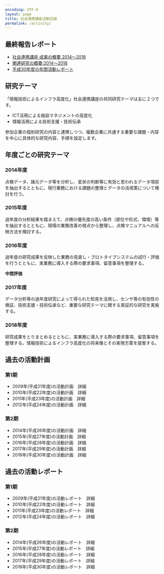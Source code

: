 ```yaml
---
encoding: UTF-8
layout: page
title: 社会連携講座活動記録
permalink: /activity/
---
```


## 最終報告レポート
- [社会連携講座 成果の概要 2014～2018](/files/社会連携講座の活動成果2014-2018.pdf)
- [関連研究の概要:2014～2018](/files/関連研究の概要2014-2018.pdf)
- [平成30年度の年間活動レポート](/files/H30年間活動レポート.pdf)


## 研究テーマ
「情報技術によるインフラ高度化」社会連携講座の共同研究テーマは主に２つです。

- ICT活用による施設マネジメントの高度化
- 情報活用による技術支援・技術伝承

参加企業の個別研究の内容と連携しつつ、複数企業に共通する重要な課題・内容を中心に具体的な研究内容、手順を設定します。

## 年度ごとの研究テーマ
### 2014年度
点検データ、諸元データ等を分析し、変状の判断等に有効と思われるデータ項目を抽出するとともに、現行業務における課題の整理とデータの活用策について検討を行う。
### 2015年度
過年度の分析結果を踏まえて、点検の優先度の高い条件（部位や形式、環境）等を抽出するとともに、現場の業務改善の視点から整理し、点検マニュアルへの反映方法を検討する。

### 2016年度
過年度の研究成果を反映した業務の見直し・プロトタイプシステムの試行・評価を行うとともに、実業務に導入する際の要求事項、留意事項を整理する。

**中間評価**

### 2017年度
データ分析等の過年度研究によって得られた知見を活用し、センサ等の有効性の検証、技術支援・技術伝承など、重要な研究テーマに関する実証的な研究を実施する。

### 2018年度
研究成果をとりまとめるとともに、実業務に導入する際の要求事項、留意事項を整理する。情報技術によるインフラ高度化の将来像とその実現方策を提案する。

## 過去の活動計画

### 第1期
- 2009年(平成21年度)の活動計画　詳細
- 2010年(平成22年度)の活動計画　詳細
- 2011年(平成23年度)の活動計画　詳細
- 2012年(平成24年度)の活動計画　詳細

### 第2期
- 2014年(平成26年度)の活動計画　詳細
- 2015年(平成27年度)の活動計画　詳細
- 2016年(平成28年度)の活動計画　詳細
- 2017年(平成29年度)の活動計画　詳細
- 2018年(平成30年度)の活動計画　詳細

## 過去の活動レポート

### 第1期
- 2009年(平成21年度)の活動レポート　詳細
- 2010年(平成22年度)の活動レポート　詳細
- 2011年(平成23年度)の活動レポート　詳細
- 2012年(平成24年度)の活動レポート　詳細

### 第2期
- 2014年(平成26年度)の活動レポート　詳細
- 2015年(平成27年度)の活動レポート　詳細
- 2016年(平成28年度)の活動レポート　詳細
- 2017年(平成29年度)の活動レポート　詳細
- 2018年(平成30年度)の活動レポート　詳細

